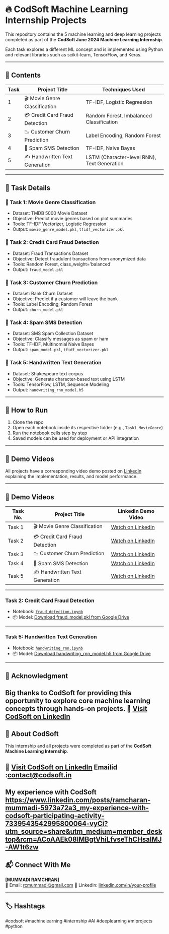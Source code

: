 # 🔥 CodSoft Machine Learning Internship Projects

This repository contains the 5 machine learning and deep learning projects completed as part of the **CodSoft June 2024 Machine Learning Internship**.

Each task explores a different ML concept and is implemented using Python and relevant libraries such as scikit-learn, TensorFlow, and Keras.

---

## 📌 Contents

| Task | Project Title                    | Techniques Used                            |
|------|----------------------------------|--------------------------------------------|
| 1    | 🎬 Movie Genre Classification    | TF-IDF, Logistic Regression                 |
| 2    | 💳 Credit Card Fraud Detection   | Random Forest, Imbalanced Classification   |
| 3    | 📉 Customer Churn Prediction     | Label Encoding, Random Forest              |
| 4    | 💬 Spam SMS Detection            | TF-IDF, Naive Bayes                        |
| 5    | ✍️ Handwritten Text Generation   | LSTM (Character-level RNN), Text Generation|

---

## 🧠 Task Details

### 🔹 **Task 1: Movie Genre Classification**
- Dataset: TMDB 5000 Movie Dataset
- Objective: Predict movie genres based on plot summaries
- Tools: TF-IDF Vectorizer, Logistic Regression
- Output: `movie_genre_model.pkl`, `tfidf_vectorizer.pkl`

### 🔹 **Task 2: Credit Card Fraud Detection**
- Dataset: Fraud Transactions Dataset
- Objective: Detect fraudulent transactions from anonymized data
- Tools: Random Forest, class_weight='balanced'
- Output: `fraud_model.pkl`

### 🔹 **Task 3: Customer Churn Prediction**
- Dataset: Bank Churn Dataset
- Objective: Predict if a customer will leave the bank
- Tools: Label Encoding, Random Forest
- Output: `churn_model.pkl`

### 🔹 **Task 4: Spam SMS Detection**
- Dataset: SMS Spam Collection Dataset
- Objective: Classify messages as spam or ham
- Tools: TF-IDF, Multinomial Naive Bayes
- Output: `spam_model.pkl`, `tfidf_vectorizer.pkl`

### 🔹 **Task 5: Handwritten Text Generation**
- Dataset: Shakespeare text corpus
- Objective: Generate character-based text using LSTM
- Tools: TensorFlow, LSTM, Sequence Modeling
- Output: `handwriting_rnn_model.h5`

---

## 🚀 How to Run

1. Clone the repo
2. Open each notebook inside its respective folder (e.g., `Task1_MovieGenre`)
3. Run the notebook cells step by step
4. Saved models can be used for deployment or API integration

---

## 🎥 Demo Videos

All projects have a corresponding video demo posted on [LinkedIn](https://www.linkedin.com) explaining the implementation, results, and model performance.

---

## 🎥 Demo Videos

| Task No. | Project Title                  | LinkedIn Demo Video |
|----------|--------------------------------|----------------------|
| Task 1   | 🎬 Movie Genre Classification  | [Watch on LinkedIn](https://www.linkedin.com/posts/ramcharan-mummadi-5973a72a3_codsoft-machinelearning-internship-activity-7339361898611560450-ZZ0V?utm_source=share&utm_medium=member_desktop&rcm=ACoAAEk08IMBgtVhiLfvseThCHsaIMJ-AW1t6zw) |
| Task 2   | 💳 Credit Card Fraud Detection | [Watch on LinkedIn](https://www.linkedin.com/posts/ramcharan-mummadi-5973a72a3_codsoft-machinelearning-frauddetection-activity-7339363379259523072-pgmh?utm_source=share&utm_medium=member_desktop&rcm=ACoAAEk08IMBgtVhiLfvseThCHsaIMJ-AW1t6zw) |
| Task 3   | 📉 Customer Churn Prediction   | [Watch on LinkedIn](https://www.linkedin.com/posts/ramcharan-mummadi-5973a72a3_codsoft-machinelearning-internship-activity-7339364273288093697-NoSc?utm_source=share&utm_medium=member_desktop&rcm=ACoAAEk08IMBgtVhiLfvseThCHsaIMJ-AW1t6zw) |
| Task 4   | 💬 Spam SMS Detection          | [Watch on LinkedIn](https://www.linkedin.com/posts/ramcharan-mummadi-5973a72a3_codsoft-machinelearning-spamfilter-activity-7339364520240271362-bKZ6?utm_source=share&utm_medium=member_desktop&rcm=ACoAAEk08IMBgtVhiLfvseThCHsaIMJ-AW1t6zw) |
| Task 5   | ✍️ Handwritten Text Generation | [Watch on LinkedIn](https://www.linkedin.com/posts/ramcharan-mummadi-5973a72a3_codsoft-deeplearning-rnn-activity-7339365018871701505-8uOS?utm_source=share&utm_medium=member_desktop&rcm=ACoAAEk08IMBgtVhiLfvseThCHsaIMJ-AW1t6zw) |


---
### Task 2: Credit Card Fraud Detection

- Notebook: [`fraud_detection.ipynb`](Task2_FraudDetection/fraud_detection.ipynb)
- 📦 Model: [Download fraud_model.pkl from Google Drive](https://drive.google.com/file/d/1jkCgGruZCOSYOCJI1NnoNPTRh0wy2Kk0/view?usp=drive_link)
---
### Task 5: Handwritten Text Generation

- Notebook: [`handwriting_rnn.ipynb`](Task5_HandwritingGen/handwriting_rnn.ipynb)
- 📦 Model: [Download handwriting_rnn_model.h5 from Google Drive](https://drive.google.com/file/d/1Kepw5IAAKyOIWIH2DgIJeqSpTbhKK55b/view?usp=drive_link)
---
## 🙏 Acknowledgment

Big thanks to **CodSoft** for providing this opportunity to explore core machine learning concepts through hands-on projects.
🔗 [Visit CodSoft on LinkedIn](https://www.linkedin.com/company/codsoft/?lipi=urn%3Ali%3Apage%3Ad_flagship3_detail_base%3BSEs9OP5LQaaL4k26xzw%2FBA%3D%3D)
---

## 🏢 About CodSoft

This internship and all projects were completed as part of the **CodSoft Machine Learning Internship**.

🔗 [Visit CodSoft on LinkedIn](https://www.linkedin.com/company/codsoft/?lipi=urn%3Ali%3Apage%3Ad_flagship3_detail_base%3BSEs9OP5LQaaL4k26xzw%2FBA%3D%3D)
Emailid :contact@codsoft.in
---
My experience with CodSoft
https://www.linkedin.com/posts/ramcharan-mummadi-5973a72a3_my-experience-with-codsoft-participating-activity-7339543542995800064-vyCi?utm_source=share&utm_medium=member_desktop&rcm=ACoAAEk08IMBgtVhiLfvseThCHsaIMJ-AW1t6zw
---
## 📬 Connect With Me

**[MUMMADI RAMCHRAN]**  
📧 Email: rcmummadi@gmail.com 
🔗 LinkedIn: [linkedin.com/in/your-profile](https://www.linkedin.com/in/ramcharan-mummadi-5973a72a3)

---

## 🏷️ Hashtags
#codsoft #machinelearning #internship #AI #deeplearning #mlprojects #python
